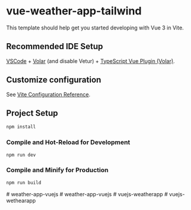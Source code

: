 # vue-weather-app-tailwind

This template should help get you started developing with Vue 3 in Vite.

## Recommended IDE Setup

[VSCode](https://code.visualstudio.com/) + [Volar](https://marketplace.visualstudio.com/items?itemName=Vue.volar) (and disable Vetur) + [TypeScript Vue Plugin (Volar)](https://marketplace.visualstudio.com/items?itemName=Vue.vscode-typescript-vue-plugin).

## Customize configuration

See [Vite Configuration Reference](https://vitejs.dev/config/).

## Project Setup

```sh
npm install
```

### Compile and Hot-Reload for Development

```sh
npm run dev
```

### Compile and Minify for Production

```sh
npm run build
```
#   w e a t h e r - a p p - v u e j s  
 #   w e a t h e r - a p p - v u e j s  
 #   v u e j s - w e a t h e r a p p  
 #   v u e j s - w e t h e a r a p p  
 